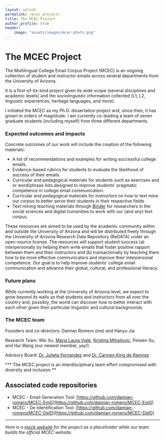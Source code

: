 ```yaml
---
layout: splash
permalink: /mcec_project/
title: The MCEC Project
author_profile: true
header:
    image: "assets/images/mcec-photo.png"
---
```


# The MCEC Project

The Multilingual College Email Corpus Project (MCEC) is an ongoing collection of student and instructor emails across several departments from the University of Arizona.

It is a first-of-its-kind project given its wide scope (several disciplines and academic levels) and the sociolinguistic information collected (L1, L2, linguistic experiences, heritage languages, and more).

I initiated the MCEC as my Ph.D. dissertation project and, since then, it has grown in orders of magnitude. I am currently co-leading a team of seven graduate students (including myself) from three different departments.

### Expected outcomes and impacts

Concrete outcomes of our work will include the creation of the following materials:
- A list of recommendations and examples for writing successful college emails.
- Evidence-based rubrics for students to evaluate the likelihood of success of their emails.
- Curricular and pedagogical materials for students such as exercises and or word/phrase lists designed to improve students’ pragmatic competence in college email communication.
- Curricular and pedagogical materials for instructors on how to text mine our corpus to better serve their students in their respective fields
- Text mining teaching materials through [Binder](https://mybinder.org/) for researchers in the social sciences and digital humanities to work with our (and any) text corpus.

These resources are aimed to be used by the academic community within and outside the University of Arizona and will be distributed freely through the University of Arizona Research Data Repository (ReDATA) under an open-source license. The resources will support student success (a) interpersonally by helping them write emails that foster positive rapport between them and their instructors and (b) transactionally by teaching them how to be more effective communicators and improve their interpersonal competence. Our goal is to help improve students’ college email communication and advance their global, cultural, and professional literacy.

### Future plans

While currently working at the University of Arizona level, we expect to grow beyond its walls so that students and instructors from all over the country and, possibly, the world can discover how to better interact with each other given their particular linguistic and cultural backgrounds.

### The MCEC team

Founders and co-directors: Damian Romero (me) and Hanyu Jia

Research Team: Wei Xu, [Maria Laura Viale](https://www.linkedin.com/in/laura-viale/), [Kristina Mihajlovic](https://linguistics.arizona.edu/user/kristina-mihajlovic), Peiwen Su, and Hui Wang (our newest member, yay!).

Advisory Board: [Dr. Julieta Fernandez](https://julietafernandez.faculty.arizona.edu/) and [Dr. Carmen King de Ramirez](https://www.carmenkingramirez.com/)

*** The MCEC project is an interdisciplinary team effort compromised with diversity and inclusion.**

## Associated code repositories

* MCEC - Email Generation Tool: [https://github.com/damian-romero/MCEC-EmG](https://github.com/damian-romero/MCEC-EmG)
* MCEC - De-Identification Tool: [https://github.com/damian-romero/MCEC-DeID](https://github.com/damian-romero/MCEC-DeID)

---

*Here is a [mock website](https://xd.adobe.com/view/e01ddfac-e739-49b0-4066-e981e3d4aa57-962c/screen/9a489373-c7d6-4431-ad5c-af8aadb47dc4?fullscreen) for the project as a placeholder while our team builds the official MCEC website.*
